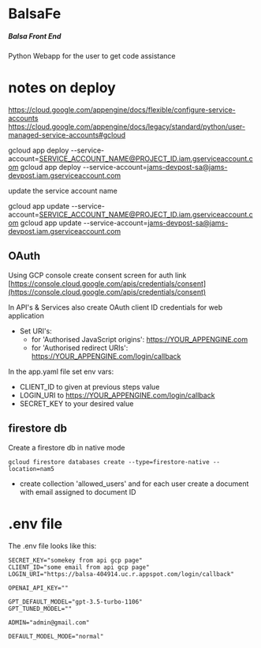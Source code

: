 # BalsaFe

##### Balsa Front End 
Python Webapp for the user to get code assistance



# notes on deploy

https://cloud.google.com/appengine/docs/flexible/configure-service-accounts
https://cloud.google.com/appengine/docs/legacy/standard/python/user-managed-service-accounts#gcloud

gcloud app deploy --service-account=SERVICE_ACCOUNT_NAME@PROJECT_ID.iam.gserviceaccount.com
gcloud app deploy --service-account=jams-devpost-sa@jams-devpost.iam.gserviceaccount.com

update the service account name

gcloud app update --service-account=SERVICE_ACCOUNT_NAME@PROJECT_ID.iam.gserviceaccount.com
gcloud app update --service-account=jams-devpost-sa@jams-devpost.iam.gserviceaccount.com




## OAuth

Using GCP console create consent screen for auth link [https://console.cloud.google.com/apis/credentials/consent](https://console.cloud.google.com/apis/credentials/consent) 

In API's & Services also create OAuth client ID credentials for web application
- Set URI's:
    - for 'Authorised JavaScript origins': https://YOUR_APPENGINE.com
    - for 'Authorised redirect URIs': https://YOUR_APPENGINE.com/login/callback

In the app.yaml file set env vars:
- CLIENT_ID to given at previous steps value
- LOGIN_URI to https://YOUR_APPENGINE.com/login/callback
- SECRET_KEY to your desired value




## firestore db

Create a firestore db in native mode
```
gcloud firestore databases create --type=firestore-native --location=nam5
```
- create collection 'allowed_users' and for each user create a document with email assigned to document ID

# .env file

The .env file looks like this:

```
SECRET_KEY="somekey from api gcp page"
CLIENT_ID="some email from api gcp page"
LOGIN_URI="https://balsa-404914.uc.r.appspot.com/login/callback"

OPENAI_API_KEY=""

GPT_DEFAULT_MODEL="gpt-3.5-turbo-1106"
GPT_TUNED_MODEL=""

ADMIN="admin@gmail.com"

DEFAULT_MODEL_MODE="normal"
```